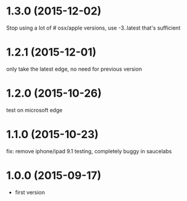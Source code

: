 # 1.3.0 (2015-12-02)

Stop using a lot of # osx/apple versions, use -3..latest that's sufficient

# 1.2.1 (2015-12-01)

  only take the latest edge, no need for previous version

# 1.2.0 (2015-10-26)

  test on microsoft edge

# 1.1.0 (2015-10-23)

  fix: remove iphone/ipad 9.1 testing, completely buggy in saucelabs

# 1.0.0 (2015-09-17)
  
  * first version
